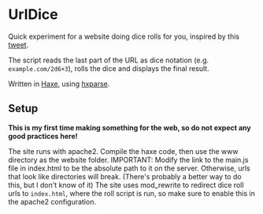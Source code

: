 # UrlDice
Quick experiment for a website doing dice rolls for you, inspired by this [tweet](https://twitter.com/eigenbom/status/691064024247640064).

The script reads the last part of the URL as dice notation (e.g. `example.com/2d6+3`), rolls the dice and displays the final result.

Written in [Haxe](http://www.haxe.org), using [hxparse](https://github.com/Simn/hxparse).

## Setup
**This is my first time making something for the web, so do not expect any good practices here!**


The site runs with apache2. Compile the haxe code, then use the www directory as the website folder. 
IMPORTANT: Modify the link to the main.js file in index.html to be the absolute path to it on the server. Otherwise, urls that look like directories will break. (There's probably a better way to do this, but I don't know of it)
The site uses mod_rewrite to redirect dice roll urls to `index.html`, where the roll script is run, so make sure to enable this in the apache2 configuration.